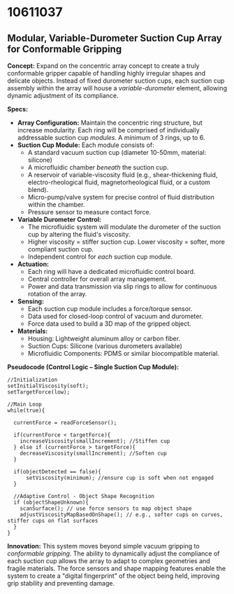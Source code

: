 # 10611037

## Modular, Variable-Durometer Suction Cup Array for Conformable Gripping

**Concept:** Expand on the concentric array concept to create a truly conformable gripper capable of handling highly irregular shapes and delicate objects. Instead of fixed durometer suction cups, each suction cup assembly within the array will house a *variable-durometer* element, allowing dynamic adjustment of its compliance.

**Specs:**

*   **Array Configuration:** Maintain the concentric ring structure, but increase modularity. Each ring will be comprised of individually addressable suction cup *modules*. A minimum of 3 rings, up to 6.
*   **Suction Cup Module:** Each module consists of:
    *   A standard vacuum suction cup (diameter 10-50mm, material: silicone)
    *   A microfluidic chamber *beneath* the suction cup.
    *   A reservoir of variable-viscosity fluid (e.g., shear-thickening fluid, electro-rheological fluid, magnetorheological fluid, or a custom blend).
    *   Micro-pump/valve system for precise control of fluid distribution within the chamber.
    *   Pressure sensor to measure contact force.
*   **Variable Durometer Control:**
    *   The microfluidic system will modulate the durometer of the suction cup by altering the fluid's viscosity.
    *   Higher viscosity = stiffer suction cup. Lower viscosity = softer, more compliant suction cup.
    *   Independent control for *each* suction cup module.
*   **Actuation:**
    *   Each ring will have a dedicated microfluidic control board.
    *   Central controller for overall array management.
    *   Power and data transmission via slip rings to allow for continuous rotation of the array.
*   **Sensing:**
    *   Each suction cup module includes a force/torque sensor.
    *   Data used for closed-loop control of vacuum and durometer.
    *   Force data used to build a 3D map of the gripped object.
*   **Materials:**
    *   Housing: Lightweight aluminum alloy or carbon fiber.
    *   Suction Cups: Silicone (various durometers available)
    *   Microfluidic Components: PDMS or similar biocompatible material.

**Pseudocode (Control Logic – Single Suction Cup Module):**

```
//Initialization
setInitialViscosity(soft);
setTargetForce(low);

//Main Loop
while(true){

  currentForce = readForceSensor();

  if(currentForce < targetForce){
    increaseViscosity(smallIncrement); //Stiffen cup
  } else if (currentForce > targetForce){
    decreaseViscosity(smallIncrement); //Soften cup
  }

  if(objectDetected == false){
      setViscosity(minimum); //ensure cup is soft when not engaged
  }

  //Adaptive Control - Object Shape Recognition
  if (objectShapeUnknown){
    scanSurface(); // use force sensors to map object shape
    adjustViscosityMapBasedOnShape(); // e.g., softer cups on curves, stiffer cups on flat surfaces
  }
}
```

**Innovation:** This system moves beyond simple vacuum gripping to *conformable gripping*. The ability to dynamically adjust the compliance of each suction cup allows the array to adapt to complex geometries and fragile materials. The force sensors and shape mapping features enable the system to create a "digital fingerprint" of the object being held, improving grip stability and preventing damage.